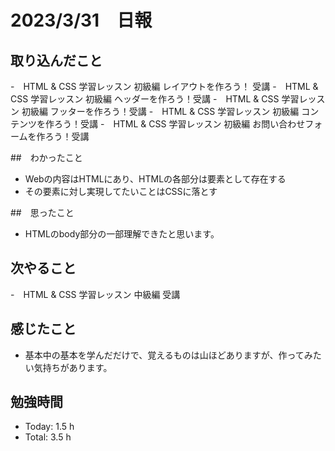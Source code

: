 # 2023/3/31　日報
## 取り込んだこと
-　HTML & CSS 学習レッスン 初級編 レイアウトを作ろう！ 受講
-　HTML & CSS 学習レッスン 初級編 ヘッダーを作ろう！受講
-　HTML & CSS 学習レッスン 初級編 フッターを作ろう！受講
-　HTML & CSS 学習レッスン 初級編 コンテンツを作ろう！受講
-　HTML & CSS 学習レッスン 初級編 お問い合わせフォームを作ろう！受講

##　わかったこと
- Webの内容はHTMLにあり、HTMLの各部分は要素として存在する
- その要素に対し実現してたいことはCSSに落とす 

##　思ったこと
- HTMLのbody部分の一部理解できたと思います。

## 次やること
-　HTML & CSS 学習レッスン 中級編 受講

## 感じたこと
- 基本中の基本を学んだだけで、覚えるものは山ほどありますが、作ってみたい気持ちがあります。

## 勉強時間
- Today: 1.5 h 
- Total: 3.5 h
